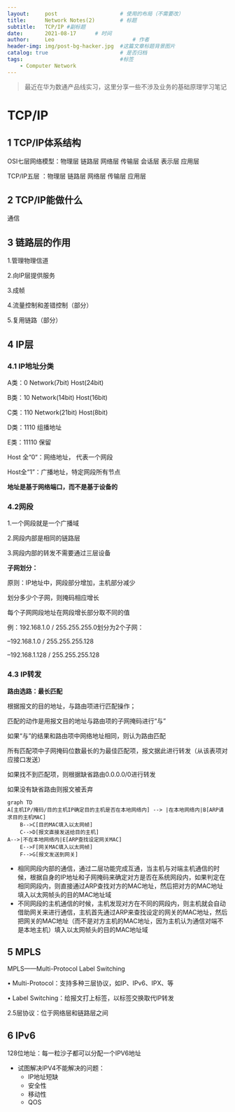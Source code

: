 ```yaml
---
layout:     post   				    # 使用的布局（不需要改）
title:      Network Notes(2)		# 标题 
subtitle:   TCP/IP #副标题
date:       2021-08-17		# 时间
author:     Leo 						# 作者
header-img: img/post-bg-hacker.jpg	#这篇文章标题背景图片
catalog: true 						# 是否归档
tags:								#标签
    - Computer Network
---
```

> 最近在华为数通产品线实习，这里分享一些不涉及业务的基础原理学习笔记

# TCP/IP

<script src="/js/mermaid.min.js"></script>

## 1 TCP/IP体系结构

OSI七层网络模型：物理层 链路层 网络层 传输层 会话层 表示层 应用层

TCP/IP五层 ：物理层 链路层 网络层 传输层 应用层 

## 2 TCP/IP能做什么

通信

## 3 链路层的作用

1.管理物理信道

2.向IP层提供服务

3.成帧

4.流量控制和差错控制（部分）

5.复用链路（部分）

## 4 IP层

### 4.1 IP地址分类

A类：0 Network(7bit) Host(24bit)

B类：10 Network(14bit) Host(16bit)

C类：110 Network(21bit) Host(8bit)

D类：1110 组播地址

E类：11110 保留

Host 全“0“：网络地址， 代表一个网段

Host全“1”：广播地址，特定网段所有节点

**地址是基于网络端口，而不是基于设备的**

### 4.2网段

1.一个网段就是一个广播域

2.网段内部是相同的链路层

3.网段内部的转发不需要通过三层设备

**子网划分：**

原则：IP地址中，网段部分增加，主机部分减少

划分多少个子网，则掩码相应增长

每个子网网段地址在网段增长部分取不同的值

例：192.168.1.0 / 255.255.255.0划分为2个子网：

–192.168.1.0 / 255.255.255.128

–192.168.1.128 / 255.255.255.128

### 4.3 IP转发

**路由选路：最长匹配**

根据报文的目的地址，与路由项进行匹配操作；

匹配的动作是用报文目的地址与路由项的子网掩码进行“与”

如果“与”的结果和路由项中网络地址相同，则认为路由匹配

所有匹配项中子网掩码位数最长的为最佳匹配项，报文据此进行转发（从该表项对应接口发送）

如果找不到匹配项，则根据缺省路由0.0.0.0/0进行转发

如果没有缺省路由则报文被丢弃 

```mermaid
graph TD
A[主机IP/掩码/目的主机IP确定目的主机是否在本地网络内] --> |在本地网络内|B[ARP请求目的主机MAC]
	B-->C[目的MAC填入以太网帧]
	C-->D[报文直接发送给目的主机]
A-->|不在本地网络内|E[ARP查找设定网关MAC]
	E-->F[网关MAC填入以太网帧]
	F-->G[报文发送到网关]
```

* 相同网段内部的通信，通过二层功能完成互通，当主机与对端主机通信的时候，根据自身的IP地址和子网掩码来确定对方是否在系统网段内，如果判定在相同网段内，则直接通过ARP查找对方的MAC地址，然后把对方的MAC地址填入以太网帧头的目的MAC地址域
* 不同网段的主机通信的时候，主机发现对方在不同的网段内，则主机就会自动借助网关来进行通信，主机首先通过ARP来查找设定的网关的MAC地址，然后把网关的MAC地址（而不是对方主机的MAC地址，因为主机认为通信对端不是本地主机）填入以太网帧头的目的MAC地址域

## 5 MPLS

MPLS——Multi-Protocol Label Switching

• Multi-Protocol：支持多种三层协议，如IP、IPv6、IPX、等

• Label Switching：给报文打上标签，以标签交换取代IP转发

2.5层协议：位于网络层和链路层之间

## 6 IPv6

128位地址：每一粒沙子都可以分配一个IPV6地址

* 试图解决IPV4不能解决的问题：
  * IP地址短缺
  * 安全性
  * 移动性
  * QOS







